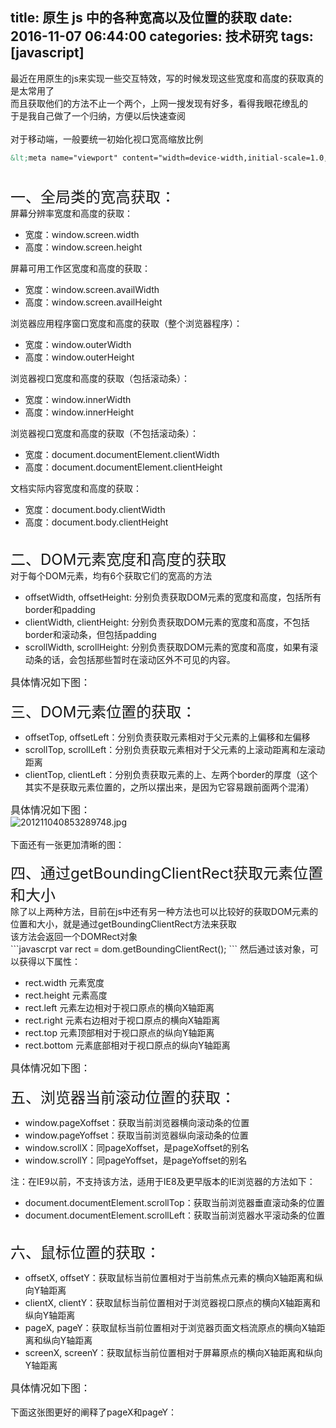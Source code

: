 title: 原生 js 中的各种宽高以及位置的获取
date: 2016-11-07 06:44:00
categories: 技术研究
tags: [javascript]
---
最近在用原生的js来实现一些交互特效，写的时候发现这些宽度和高度的获取真的是太常用了<br />
而且获取他们的方法不止一个两个，上网一搜发现有好多，看得我眼花缭乱的<br />
于是我自己做了一个归纳，方便以后快速查阅<br />
<br />
对于移动端，一般要统一初始化视口宽高缩放比例<!--more--><br />
```html
&lt;meta name="viewport" content="width=device-width,initial-scale=1.0,minimum-scale=1.0,maximum-scale=1.0,user-scalable=no"/&gt;
```
<span style="font-size:18px;"><br />
<span style="font-size:24px;"></span><span style="font-size:24px;">一、全局类的宽高获取：</span></span><br />
屏幕分辨率宽度和高度的获取：<br />
<ul>
	<li>
		宽度：window.screen.width
	</li>
	<li>
		高度：window.screen.height
	</li>
</ul>
屏幕可用工作区宽度和高度的获取：<br />
<ul>
	<li>
		宽度：window.screen.availWidth
	</li>
	<li>
		高度：window.screen.availHeight
	</li>
</ul>
浏览器应用程序窗口宽度和高度的获取（整个浏览器程序）：<br />
<ul>
	<li>
		宽度：window.outerWidth
	</li>
	<li>
		高度：window.outerHeight
	</li>
</ul>
浏览器视口宽度和高度的获取（包括滚动条）：<br />
<ul>
	<li>
		宽度：window.innerWidth
	</li>
	<li>
		高度：window.innerHeight
	</li>
</ul>
浏览器视口宽度和高度的获取（不包括滚动条）：<br />
<ul>
	<li>
		宽度：document.documentElement.clientWidth
	</li>
	<li>
		高度：document.documentElement.clientHeight
	</li>
</ul>
文档实际内容宽度和高度的获取：<br />
<ul>
	<li>
		宽度：document.body.clientWidth
	</li>
	<li>
		高度：document.body.clientHeight
	</li>
</ul>
<br />
<span style="font-size:24px;">二、DOM元素宽度和高度的获取</span><br />
对于每个DOM元素，均有6个获取它们的宽高的方法<br />
<ul>
	<li>
		offsetWidth, offsetHeight: 分别负责获取DOM元素的宽度和高度，包括所有border和padding
	</li>
	<li>
		clientWidth, clientHeight: 分别负责获取DOM元素的宽度和高度，不包括border和滚动条，但包括padding
	</li>
	<li>
		scrollWidth, scrollHeight: 分别负责获取DOM元素的宽度和高度，如果有滚动条的话，会包括那些暂时在滚动区外不可见的内容。
	</li>
</ul>
<span style="font-size:16px;">具体情况如下图：</span><br />
<img src="/images/tp_old/2016/11/3925978503.png" alt="" /><br />
<br />
<span style="font-size:24px;">三、DOM元素位置的获取：</span><br />
<ul>
	<li>
		offsetTop, offsetLeft：分别负责获取元素相对于父元素的上偏移和左偏移
	</li>
	<li>
		scrollTop, scrollLeft：分别负责获取元素相对于父元素的上滚动距离和左滚动距离
	</li>
	<li>
		clientTop, clientLeft：分别负责获取元素的上、左两个border的厚度（这个其实不是获取元素位置的，之所以摆出来，是因为它容易跟前面两个混淆）
	</li>
</ul>
<span style="font-size:16px;">具体情况如下图：</span><br />
<img src="http://bangz.me/images/tp_old/2016/11/1803871656.jpg" alt="201211040853289748.jpg" /><br />
<br />
下面还有一张更加清晰的图：<br />
<img src="/images/tp_old/2016/11/1615605127.png" alt="" /><br />
<br />
<span style="font-size:24px;">四、通过getBoundingClientRect获取元素位置和大小</span><br />
除了以上两种方法，目前在js中还有另一种方法也可以比较好的获取DOM元素的位置和大小，就是通过getBoundingClientRect方法来获取<br />
该方法会返回一个DOMRect对象<br />
```javascrpt
var rect = dom.getBoundingClientRect();
```
然后通过该对象，可以获得以下属性：<br />
<ul>
	<li>
		rect.width 元素宽度
	</li>
	<li>
		rect.height	元素高度
	</li>
	<li>
		rect.left	元素左边相对于视口原点的横向X轴距离
	</li>
	<li>
		rect.right 元素右边相对于视口原点的横向X轴距离
	</li>
	<li>
		rect.top 元素顶部相对于视口原点的纵向Y轴距离
	</li>
	<li>
		rect.bottom	元素底部相对于视口原点的纵向Y轴距离
	</li>
</ul>
<span style="font-size:16px;">具体情况如下图：</span><br />
<img src="/images/tp_old/2016/11/1821516993.png" alt="" /><br />
<br />
<span style="font-size:24px;">五、浏览器当前滚动位置的获取：</span><br />
<ul>
	<li>
		window.pageXoffset：获取当前浏览器横向滚动条的位置
	</li>
	<li>
		window.pageYoffset：获取当前浏览器纵向滚动条的位置
	</li>
	<li>
		window.scrollX：同pageXoffset，是pageXoffset的别名
	</li>
	<li>
		window.scrollY：同pageYoffset，是pageYoffset的别名
	</li>
</ul>
注：在IE9以前，不支持该方法，适用于IE8及更早版本的IE浏览器的方法如下：<br />
<ul>
	<li>
		document.documentElement.scrollTop：获取当前浏览器垂直滚动条的位置
	</li>
	<li>
		document.documentElement.scrollLeft：获取当前浏览器水平滚动条的位置
	</li>
</ul>
<br />
<span style="font-size:24px;">六、鼠标位置的获取：</span><br />
<ul>
	<li>
		offsetX, offsetY：获取鼠标当前位置相对于当前焦点元素的横向X轴距离和纵向Y轴距离
	</li>
	<li>
		clientX, clientY：获取鼠标当前位置相对于浏览器视口原点的横向X轴距离和纵向Y轴距离
	</li>
	<li>
		pageX, pageY：获取鼠标当前位置相对于浏览器页面文档流原点的横向X轴距离和纵向Y轴距离
	</li>
	<li>
		screenX, screenY：获取鼠标当前位置相对于屏幕原点的横向X轴距离和纵向Y轴距离
	</li>
</ul>
<span style="font-size:16px;">具体情况如下图：</span><br />
<img src="/images/tp_old/2016/11/842096073.jpg" alt="" /><br />
<br />
下面这张图更好的阐释了pageX和pageY：<br />
<img src="/images/tp_old/2016/11/3990403351.png" alt="" /><br />
<br />